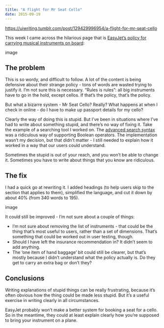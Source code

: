 ```yaml
---
title: "A flight for Mr Seat Cello"
date: 2015-09-19
---
```


https://uiwriting.tumblr.com/post/129429996954/a-flight-for-mr-seat-cello

This week I came across the hilarious page that is [EasyJet’s policy for carrying musical instruments on board](https://www.easyjet.com/en/terms-and-conditions/music-instruments):

image

## The problem

This is so wordy, and difficult to follow. A lot of the content is being defensive about their strange policy - tons of words are wasted trying to justify it. I’m not sure this is necessary. “Rules is rules”: all big instruments have to go in the hold, except cellos. If that’s the policy, that’s the policy. 

But what a bizarre system - Mr Seat Cello? Really? What happens at when I check in online - do I have to make up passport details for my cello?

Clearly the way of doing this is stupid. But I’ve been in situations where I’ve had to write about something stupid, and there’s no way of fixing it. Take the example of a searching tool I worked on. The [advanced search syntax](http://documentation.red-gate.com/ss2/how-to-search#Howtosearch-AdvancedsearchsyntaxAdvancedsearchsyntax) was a ridiculous way of supporting Boolean operators. The implementation wasn’t my decision, but that didn’t matter - I still needed to explain how it worked in a way that our users could understand.

Sometimes the stupid is out of your reach, and you won’t be able to change it. Sometimes you have to write about things that you know are ridiculous.

## The fix

I had a quick go at rewriting it. I added headings (to help users skip to the section that applies to them), simplified the language, and cut it down by about 40% (from 340 words to 195).

image

It could still be improved - I’m not sure about a couple of things:

- I’m not sure about removing the list of instruments - that could be the thing that’s most useful to users, rather than a set of dimensions. That’s something that could be worked out in user testing, though.
- Should I have left the insurance recommendation in? It didn’t seem to add anything.
- The ‘one item of hand baggage’ bit could still be clearer, but that’s mostly because I didn’t understand what the policy actually is. Do they get to carry an extra bag or don’t they?

## Conclusions

Writing explanations of stupid things can be really frustrating, because it’s often obvious how the thing could be made less stupid. But it’s a useful exercise in writing clearly in all circumstances.

EasyJet probably won’t make a better system for booking a seat for a cello. So in the meantime, they could at least explain clearly how you’re supposed to bring your instrument on a plane.